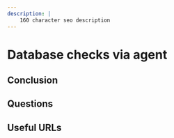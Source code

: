 ```yaml
---
description: |
    160 character seo description
---
```


# Database checks via agent

## Conclusion

## Questions

## Useful URLs
